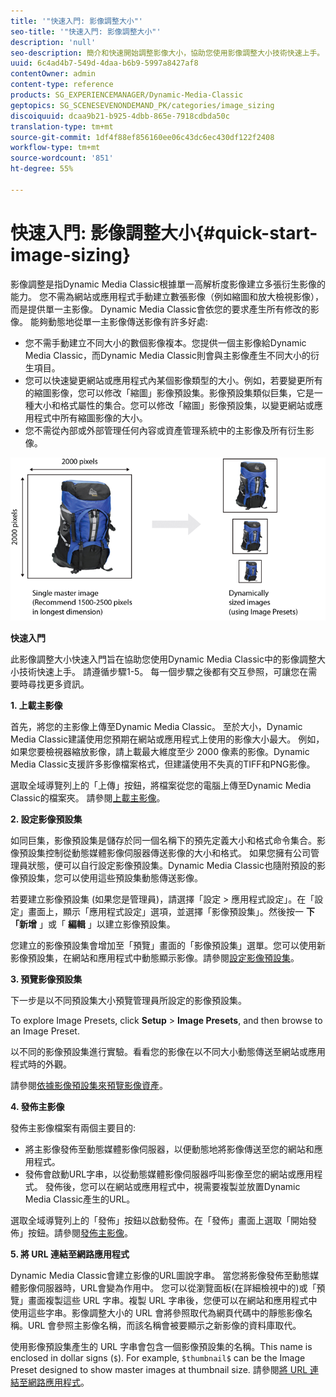 ```yaml
---
title: '"快速入門: 影像調整大小"'
seo-title: '"快速入門: 影像調整大小"'
description: 'null'
seo-description: 簡介和快速開始調整影像大小，協助您使用影像調整大小技術快速上手。
uuid: 6c4ad4b7-549d-4daa-b6b9-5997a8427af8
contentOwner: admin
content-type: reference
products: SG_EXPERIENCEMANAGER/Dynamic-Media-Classic
geptopics: SG_SCENESEVENONDEMAND_PK/categories/image_sizing
discoiquuid: dcaa9b21-b925-4dbb-865e-7918cdbda50c
translation-type: tm+mt
source-git-commit: 1df4f88ef856160ee06c43dc6ec430df122f2408
workflow-type: tm+mt
source-wordcount: '851'
ht-degree: 55%

---
```



# 快速入門: 影像調整大小{#quick-start-image-sizing}

影像調整是指Dynamic Media Classic根據單一高解析度影像建立多張衍生影像的能力。 您不需為網站或應用程式手動建立數張影像（例如縮圖和放大檢視影像），而是提供單一主影像。 Dynamic Media Classic會依您的要求產生所有修改的影像。 能夠動態地從單一主影像傳送影像有許多好處:

* 您不需手動建立不同大小的數個影像複本。您提供一個主影像給Dynamic Media Classic，而Dynamic Media Classic則會與主影像產生不同大小的衍生項目。
* 您可以快速變更網站或應用程式內某個影像類型的大小。例如，若要變更所有的縮圖影像，您可以修改「縮圖」影像預設集。影像預設集類似巨集，它是一種大小和格式屬性的集合。您可以修改「縮圖」影像預設集，以變更網站或應用程式中所有縮圖影像的大小。
* 您不需從內部或外部管理任何內容或資產管理系統中的主影像及所有衍生影像。

![您可以建立不同大小的多個衍生影像，這些影像與相同的高解析度主檔案不同。](/help/assets/is_derivative_sizes_popup.png)

**快速入門**

此影像調整大小快速入門旨在協助您使用Dynamic Media Classic中的影像調整大小技術快速上手。 請遵循步驟1-5。 每一個步驟之後都有交互參照，可讓您在需要時尋找更多資訊。

**1. 上載主影像**

首先，將您的主影像上傳至Dynamic Media Classic。 至於大小，Dynamic Media Classic建議使用您預期在網站或應用程式上使用的影像大小最大。 例如，如果您要檢視器縮放影像，請上載最大維度至少 2000 像素的影像。Dynamic Media Classic支援許多影像檔案格式，但建議使用不失真的TIFF和PNG影像。

選取全域導覽列上的「上傳」按鈕，將檔案從您的電腦上傳至Dynamic Media Classic的檔案夾。 請參閱[上載主影像](uploading-master-images.md#uploading_master_images)。

**2. 設定影像預設集**

如同巨集，影像預設集是儲存於同一個名稱下的預先定義大小和格式命令集合。影像預設集控制從動態媒體影像伺服器傳送影像的大小和格式。 如果您擁有公司管理員狀態，便可以自行設定影像預設集。Dynamic Media Classic也隨附預設的影像預設集，您可以使用這些預設集動態傳送影像。

若要建立影像預設集 (如果您是管理員)，請選擇「設定 > 應用程式設定」。在「設定」畫面上，顯示「應用程式設定」選項，並選擇「影像預設集」。然後按一 **下「新增** 」或「 **編輯** 」以建立影像預設集。

您建立的影像預設集會增加至「預覽」畫面的「影像預設集」選單。您可以使用新影像預設集，在網站和應用程式中動態顯示影像。請參閱[設定影像預設集](setting-image-presets.md#setting_up_image_presets)。

**3. 預覽影像預設集**

下一步是以不同預設集大小預覽管理員所設定的影像預設集。

To explore Image Presets, click **Setup** > **Image Presets**, and then browse to an Image Preset.

以不同的影像預設集進行實驗。看看您的影像在以不同大小動態傳送至網站或應用程式時的外觀。

請參閱[依據影像預設集來預覽影像資產](previewing-asset.md#previewing_an_image_asset_based_on_its_image_preset)。

**4. 發佈主影像**

發佈主影像檔案有兩個主要目的:

* 將主影像發佈至動態媒體影像伺服器，以便動態地將影像傳送至您的網站和應用程式。
* 發佈會啟動URL字串，以從動態媒體影像伺服器呼叫影像至您的網站或應用程式。 發佈後，您可以在網站或應用程式中，視需要複製並放置Dynamic Media Classic產生的URL。

選取全域導覽列上的「發佈」按鈕以啟動發佈。在「發佈」畫面上選取「開始發佈」按鈕。請參閱[發佈主影像](publishing-master-images.md#publishing_master_images)。

**5. 將 URL 連結至網路應用程式**

Dynamic Media Classic會建立影像的URL圖說字串。 當您將影像發佈至動態媒體影像伺服器時，URL會變為作用中。 您可以從瀏覽面板(在詳細檢視中的)或「預覽」畫面複製這些 URL 字串。複製 URL 字串後，您便可以在網站和應用程式中使用這些字串。影像調整大小的 URL 會將參照取代為網頁代碼中的靜態影像名稱。URL 會參照主影像名稱，而該名稱會被要顯示之新影像的資料庫取代。

使用影像預設集產生的 URL 字串會包含一個影像預設集的名稱。This name is enclosed in dollar signs (`$`). For example, `$thumbnail$` can be the Image Preset designed to show master images at thumbnail size. 請參閱[將 URL 連結至網路應用程式](linking-urls-web-application.md#linking_urls_to_your_web_application)。
